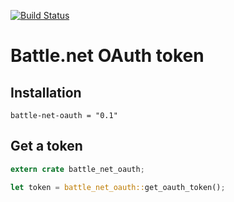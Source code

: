 [![Build Status](https://travis-ci.org/shempignon/battle-net-oauth.svg?branch=master)](https://travis-ci.org/shempignon/battle-net-oauth)

Battle.net OAuth token
===

Installation
---

```
battle-net-oauth = "0.1"
```

Get a token 
---

```rust
extern crate battle_net_oauth;

let token = battle_net_oauth::get_oauth_token();
```